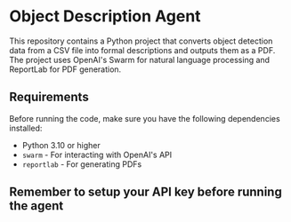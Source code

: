 # Object Description Agent

This repository contains a Python project that converts object detection data from a CSV file into formal descriptions and outputs them as a PDF. The project uses OpenAI's Swarm for natural language processing and ReportLab for PDF generation.

## Requirements

Before running the code, make sure you have the following dependencies installed:

- Python 3.10 or higher
- `swarm` - For interacting with OpenAI's API
- `reportlab` - For generating PDFs

## Remember to setup your API key before running the agent